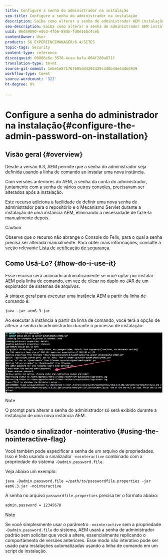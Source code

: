 ```yaml
---
title: Configure a senha do administrador na instalação
seo-title: Configure a senha do administrador na instalação
description: Saiba como alterar a senha de administrador AEM instalação.
seo-description: Saiba como alterar a senha de administrador AEM instalação.
uuid: 06da9890-ed63-4fb6-88d5-fd0e16bc4ceb
contentOwner: User
products: SG_EXPERIENCEMANAGER/6.4/SITES
topic-tags: Security
content-type: reference
discoiquuid: 00806e6e-3578-4caa-bafa-064f200a871f
translation-type: tm+mt
source-git-commit: 1ebe1e871767605dd4295429c3d0b4de4dd66939
workflow-type: tm+mt
source-wordcount: '322'
ht-degree: 0%

---
```



# Configure a senha do administrador na instalação{#configure-the-admin-password-on-installation}

## Visão geral {#overview}

Desde a versão 6.3, AEM permite que a senha do administrador seja definida usando a linha de comando ao instalar uma nova instância.

Com versões anteriores do AEM, a senha da conta do administrador, juntamente com a senha de vários outros consoles, precisavam ser alterados após a instalação.

Este recurso adiciona a facilidade de definir uma nova senha de administrador para o repositório e o Mecanismo Servlet durante a instalação de uma instância AEM, eliminando a necessidade de fazê-la manualmente depois.

>[!CAUTION]
>
>Observe que o recurso não abrange o Console do Felix, para o qual a senha precisa ser alterada manualmente. Para obter mais informações, consulte a seção relevante [Lista de verificação de segurança](/help/sites-administering/security-checklist.md#change-default-passwords-for-the-aem-and-osgi-console-admin-accounts).

## Como Usá-Lo? {#how-do-i-use-it}

Esse recurso será acionado automaticamente se você optar por instalar AEM pela linha de comando, em vez de clicar no duplo no JAR de um explorador de sistemas de arquivos.

A sintaxe geral para executar uma instância AEM a partir da linha de comando é:

```shell
java -jar aem6.3.jar
```

Ao executar a instância a partir da linha de comando, você terá a opção de alterar a senha do administrador durante o processo de instalação:

![chlimage_1-116](assets/chlimage_1-116.png)

>[!NOTE]
>
>O prompt para alterar a senha do administrador só será exibido durante a instalação de uma nova instância AEM.

## Usando o sinalizador -nointerativo {#using-the-nointeractive-flag}

Você também pode especificar a senha de um arquivo de propriedades. Isso é feito usando o sinalizador `-nointeractive` combinado com a propriedade do sistema `-Dadmin.password.file`.

Veja abaixo um exemplo:

```shell
java -Dadmin.password.file =/path/to/passwordfile.properties -jar aem6.3.jar -nointeractive
```

A senha no arquivo `passwordfile.properties` precisa ter o formato abaixo:

```xml
admin.password = 12345678
```

>[!NOTE]
>
>Se você simplesmente usar o parâmetro `-nointeractive` sem a propriedade `-Dadmin.password.file` do sistema, AEM usará a senha de administrador padrão sem solicitar que você a altere, essencialmente replicando o comportamento de versões anteriores. Esse modo não interativo pode ser usado para instalações automatizadas usando a linha de comando em um script de instalação.

